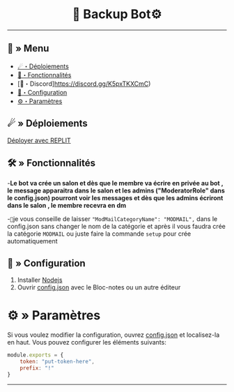 <h1 align="center">
 📂 Backup Bot⚙
</h1>

---
## <a id="menu"></a>🔱 » Menu

- [☄・Déploiements](#deploys)
- [🔰・Fonctionnalités](#features)
- [🌌・Discord]https://discord.gg/K5pxTKXCmC)
- [🎉・Configuration](#setup)
- [⚙・Paramètres](#config)
## <a id="deploys"></a>☄ » Déploiements
[Déployer avec REPLIT](https://replit.com/github/Nekros-dsc/backup-bot)

## <a id="features"></a>🛠 » Fonctionnalités

-**Le bot va crée un salon et dès que le membre va écrire en privée au bot , le message apparaitra dans le salon et les admins ("ModeratorRole" dans le config.json) pourront voir les messages et dès que les admins écriront dans le salon , le membre recevra en dm**

-``📢``je vous conseille de laisser ``"ModMailCategoryName": "MODMAIL",`` dans le config.json sans changer le nom de la catégorie et après il vous faudra crée la catégorie ``MODMAIL`` ou juste faire la commande ``setup`` pour crée automatiquement

## <a id="setup"></a> 📁 » Configuration

1. Installer [Nodejs](https://nodejs.org/)
2. Ouvrir [config.json](https://discord.gg/K5pxTKXCmC) avec le Bloc-notes ou un autre éditeur

# <a id="config"></a>⚙ » Paramètres

Si vous voulez modifier la configuration, ouvrez [config.json](9UfRs) et localisez-la en haut. Vous pouvez configurer les éléments suivants:

```js
module.exports = {
    token: "put-token-here",
    prefix: "!"
}
```

---
